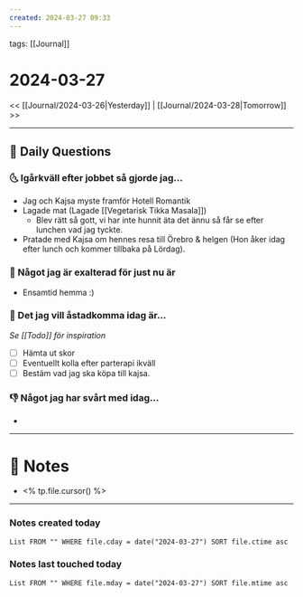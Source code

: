 ```yaml
---
created: 2024-03-27 09:33
---
```

tags: [[Journal]]

# 2024-03-27

<< [[Journal/2024-03-26|Yesterday]] | [[Journal/2024-03-28|Tomorrow]] >>

---
## 📅 Daily Questions
### 🌜 Igårkväll efter jobbet så gjorde jag...
- Jag och Kajsa myste framför Hotell Romantik
- Lagade mat (Lagade [[Vegetarisk Tikka Masala]])
	- Blev rätt så gott, vi har inte hunnit äta det ännu så får se efter lunchen vad jag tyckte.
- Pratade med Kajsa om hennes resa till Örebro & helgen (Hon åker idag efter lunch och kommer tillbaka på Lördag).

### 🙌 Något jag är exalterad för just nu är
- Ensamtid hemma :)

### 🚀 Det jag vill åstadkomma idag är...
_Se [[Todo]] för inspiration_
- [ ] Hämta ut skor
- [ ] Eventuellt kolla efter parterapi ikväll
- [ ] Bestäm vad jag ska köpa till kajsa.

### 👎 Något jag har svårt med idag...
- 

---
# 📝 Notes
- <% tp.file.cursor() %>

---
### Notes created today
```dataview
List FROM "" WHERE file.cday = date("2024-03-27") SORT file.ctime asc
```
### Notes last touched today
```dataview
List FROM "" WHERE file.mday = date("2024-03-27") SORT file.mtime asc
```